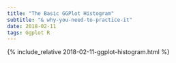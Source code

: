 ```yaml
---
title: "The Basic GGPlot Histogram"
subtitle: "& why-you-need-to-practice-it"
date: 2018-02-11
tags: Ggplot R
---
```



{% include_relative 2018-02-11-ggplot-histogram.html %}
